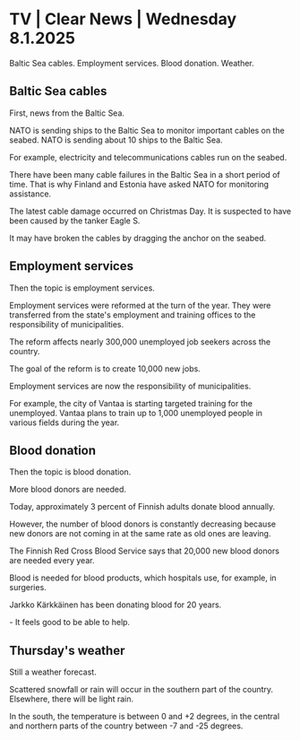 # TV \| Clear News \| Wednesday 8.1.2025

Baltic Sea cables. Employment services. Blood donation. Weather.

## Baltic Sea cables

First, news from the Baltic Sea.

NATO is sending ships to the Baltic Sea to monitor important cables on the seabed. NATO is sending about 10 ships to the Baltic Sea.

For example, electricity and telecommunications cables run on the seabed.

There have been many cable failures in the Baltic Sea in a short period of time. That is why Finland and Estonia have asked NATO for monitoring assistance.

The latest cable damage occurred on Christmas Day. It is suspected to have been caused by the tanker Eagle S.

It may have broken the cables by dragging the anchor on the seabed.

## Employment services

Then the topic is employment services.

Employment services were reformed at the turn of the year. They were transferred from the state's employment and training offices to the responsibility of municipalities.

The reform affects nearly 300,000 unemployed job seekers across the country.

The goal of the reform is to create 10,000 new jobs.

Employment services are now the responsibility of municipalities.

For example, the city of Vantaa is starting targeted training for the unemployed. Vantaa plans to train up to 1,000 unemployed people in various fields during the year.

## Blood donation

Then the topic is blood donation.

More blood donors are needed.

Today, approximately 3 percent of Finnish adults donate blood annually.

However, the number of blood donors is constantly decreasing because new donors are not coming in at the same rate as old ones are leaving.

The Finnish Red Cross Blood Service says that 20,000 new blood donors are needed every year.

Blood is needed for blood products, which hospitals use, for example, in surgeries.

Jarkko Kärkkäinen has been donating blood for 20 years.

\- It feels good to be able to help.

## Thursday's weather

Still a weather forecast.

Scattered snowfall or rain will occur in the southern part of the country. Elsewhere, there will be light rain.

In the south, the temperature is between 0 and +2 degrees, in the central and northern parts of the country between -7 and -25 degrees.

